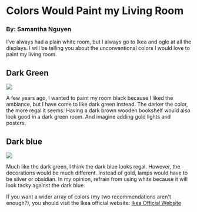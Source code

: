 # Colors Would Paint my Living Room
<h3>By: Samantha Nguyen </h3>
<body><p color="purple"> I've always had a plain white room, but I always go to Ikea and ogle at all the displays. I will be telling you about the unconventional colors I would love to paint my living room.</p></body> 
<h2>Dark Green</h2>
<img src = 
"https://github.com/samanthangyn/SamYen/assets/145371375/4b671474-7249-4f4c-8a30-01af65778c43" /> 
<p>A few years ago, I wanted to paint my room black because I liked the ambiance, but I have come to like dark green instead. The darker the color, the more regal it seems. Having a dark brown wooden bookshelf would also look good in a dark green room. And imagine adding gold lights and posters.</p> 
<h2>Dark blue</h2>
<img src = "https://github.com/samanthangyn/SamYen/assets/145371375/eb26e260-8afa-4280-b7ea-f1999adafa35" />
<p>Much like the dark green, I think the dark blue looks regal. However, the decorations would be much different. Instead of gold, lamps would have to be silver or obsidian. In my opinion, refrain from using white because it will look tacky against the dark blue.</p>

If you want a wider array of colors (my two recommendations aren't enough?), you should visit the Ikea official website: [Ikea Official Website](https://www.ikea.com/us/en/?cid=a1:ps%257Ca2:se%257Ca3:US_ActivateConsumerLed_Behavioural_0_AO_0_en_Search_Brand_HFBMUL_0_EM_IKE-IKE-079_IKEA_FY24_Google_Omni-ROAS_Core_Text_Br_Exact%257Ca4:ikea%20website%257Ca5:e%257Ca6:google%257Ca7:cq%257Cid:IKEA%2520Branded%2520GM%257Ccc:915)
